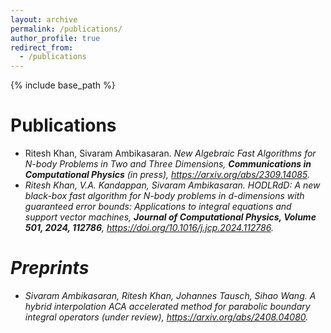 ```yaml
---
layout: archive
permalink: /publications/
author_profile: true
redirect_from:
  - /publications
---
```


{% include base_path %}

<!-- {% if site.author.googlescholar %}
  <div class="wordwrap">You can also find my articles on <a href="{{site.author.googlescholar}}">my Google Scholar profile</a>.</div>
{% endif %} -->

Publications
======
* Ritesh Khan, Sivaram Ambikasaran. <em>New Algebraic Fast Algorithms for N-body Problems in Two and Three Dimensions<em>, **Communications in Computational Physics** (in press), <https://arxiv.org/abs/2309.14085>.
* Ritesh Khan, V.A. Kandappan, Sivaram Ambikasaran. <em>HODLRdD: A new black-box fast algorithm for N-body problems in d-dimensions with guaranteed error bounds: Applications to integral equations and support vector machines<em>, **Journal of Computational Physics, Volume 501, 2024, 112786**, <https://doi.org/10.1016/j.jcp.2024.112786>.

  
Preprints
======
* Sivaram Ambikasaran, Ritesh Khan, Johannes Tausch, Sihao Wang. <em>A hybrid interpolation ACA accelerated method for parabolic boundary integral operators<em> (under review), <https://arxiv.org/abs/2408.04080>.


